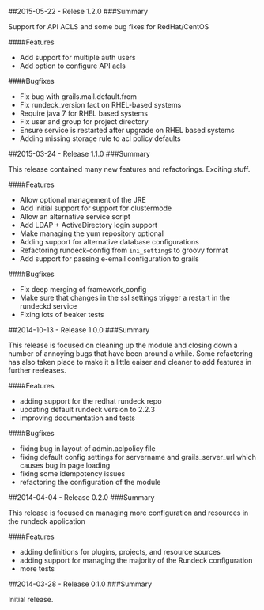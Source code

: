 ##2015-05-22 - Relese 1.2.0
###Summary

  Support for API ACLS and some bug fixes for RedHat/CentOS

####Features
- Add support for multiple auth users
- Add option to configure API acls

####Bugfixes
- Fix bug with grails.mail.default.from
- Fix rundeck_version fact on RHEL-based systems
- Require java 7 for RHEL based systems
- Fix user and group for project directory
- Ensure service is restarted after upgrade on RHEL based systems
- Adding missing storage rule to acl policy defaults

##2015-03-24 - Release 1.1.0
###Summary

  This release contained many new features and refactorings. Exciting stuff.

####Features
- Allow optional management of the JRE
- Add initial support for support for clustermode
- Allow an alternative service script
- Add LDAP + ActiveDirectory login support
- Make managing the yum repository optional
- Adding support for alternative database configurations
- Refactoring rundeck-config from `ini_setting`s to groovy format
- Add support for passing e-email configuration to grails

####Bugfixes
- Fix deep merging of framework_config
- Make sure that changes in the ssl settings trigger a restart in the rundeckd service
- Fixing lots of beaker tests

##2014-10-13 - Release 1.0.0
###Summary

  This release is focused on cleaning up the module and closing down a number of annoying bugs that have been around a while.
  Some refactoring has also taken place to make it a little eaiser and cleaner to add features in further reeleases.

####Features
- adding support for the redhat rundeck repo
- updating default rundeck version to 2.2.3
- improving documentation and tests

####Bugfixes
- fixing bug in layout of admin.aclpolicy file
- fixing default config settings for servername and grails_server_url which causes bug in page loading
- fixing some idempotency issues
- refactoring the configuration of the module

##2014-04-04 - Release 0.2.0
###Summary

  This release is focused on managing more configuration and resources in the rundeck application

####Features
- adding definitions for plugins, projects, and resource sources
- adding support for managing the majority of the Rundeck configuration
- more tests

##2014-03-28 - Release 0.1.0
###Summary

  Initial release.
